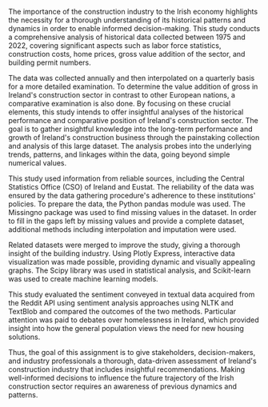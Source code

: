 The importance of the construction industry to the Irish economy highlights the necessity for a thorough understanding of its historical patterns and dynamics in order to enable informed decision-making. This study conducts a comprehensive analysis of historical data collected between 1975 and 2022, covering significant aspects such as labor force statistics, construction costs, home prices, gross value addition of the sector, and building permit numbers. 

The data was collected annually and then interpolated on a quarterly basis for a more detailed examination. To determine the value addition of gross in Ireland's construction sector in contrast to other European nations, a comparative examination is also done. By focusing on these crucial elements, this study intends to offer insightful analyses of the historical performance and comparative position of Ireland's construction sector.
The goal is to gather insightful knowledge into the long-term performance and growth of Ireland's construction business through the painstaking collection and analysis of this large dataset. The analysis probes into the underlying trends, patterns, and linkages within the data, going beyond simple numerical values.

This study used information from reliable sources, including the Central Statistics Office (CSO) of Ireland and Eustat. The reliability of the data was ensured by the data gathering procedure's adherence to these institutions' policies. To prepare the data, the Python pandas module was used. The Missingno package was used to find missing values in the dataset. In order to fill in the gaps left by missing values and provide a complete dataset, additional methods including interpolation and imputation were used.

Related datasets were merged to improve the study, giving a thorough insight of the building industry. Using Plotly Express, interactive data visualization was made possible, providing dynamic and visually appealing graphs. The Scipy library was used in statistical analysis, and Scikit-learn was used to create machine learning models.

This study evaluated the sentiment conveyed in textual data acquired from the Reddit API using sentiment analysis approaches using NLTK and TextBlob and compared the outcomes of the two methods. Particular attention was paid to debates over homelessness in Ireland, which provided insight into how the general population views the need for new housing solutions.

Thus, the goal of this assignment is to give stakeholders, decision-makers, and industry professionals a thorough, data-driven assessment of Ireland's construction industry that includes insightful recommendations. Making well-informed decisions to influence the future trajectory of the Irish construction sector requires an awareness of previous dynamics and patterns.
